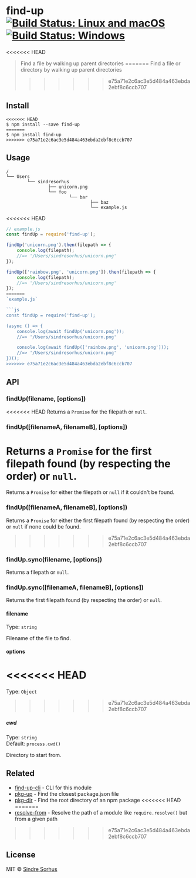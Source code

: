 # find-up [![Build Status: Linux and macOS](https://travis-ci.org/sindresorhus/find-up.svg?branch=master)](https://travis-ci.org/sindresorhus/find-up) [![Build Status: Windows](https://ci.appveyor.com/api/projects/status/l0cyjmvh5lq72vq2/branch/master?svg=true)](https://ci.appveyor.com/project/sindresorhus/find-up/branch/master)

<<<<<<< HEAD
> Find a file by walking up parent directories
=======
> Find a file or directory by walking up parent directories
>>>>>>> e75a71e2c6ac3e5d484a463ebda2ebf8c6ccb707


## Install

```
<<<<<<< HEAD
$ npm install --save find-up
=======
$ npm install find-up
>>>>>>> e75a71e2c6ac3e5d484a463ebda2ebf8c6ccb707
```


## Usage

```
/
└── Users
		└── sindresorhus
				├── unicorn.png
				└── foo
						└── bar
								├── baz
								└── example.js
```

<<<<<<< HEAD
```js
// example.js
const findUp = require('find-up');

findUp('unicorn.png').then(filepath => {
	console.log(filepath);
	//=> '/Users/sindresorhus/unicorn.png'
});

findUp(['rainbow.png', 'unicorn.png']).then(filepath => {
	console.log(filepath);
	//=> '/Users/sindresorhus/unicorn.png'
});
=======
`example.js`

```js
const findUp = require('find-up');

(async () => {
	console.log(await findUp('unicorn.png'));
	//=> '/Users/sindresorhus/unicorn.png'

	console.log(await findUp(['rainbow.png', 'unicorn.png']));
	//=> '/Users/sindresorhus/unicorn.png'
})();
>>>>>>> e75a71e2c6ac3e5d484a463ebda2ebf8c6ccb707
```


## API

### findUp(filename, [options])

<<<<<<< HEAD
Returns a `Promise` for the filepath or `null`.

### findUp([filenameA, filenameB], [options])

Returns a `Promise` for the first filepath found (by respecting the order) or `null`.
=======
Returns a `Promise` for either the filepath or `null` if it couldn't be found.

### findUp([filenameA, filenameB], [options])

Returns a `Promise` for either the first filepath found (by respecting the order) or `null` if none could be found.
>>>>>>> e75a71e2c6ac3e5d484a463ebda2ebf8c6ccb707

### findUp.sync(filename, [options])

Returns a filepath or `null`.

### findUp.sync([filenameA, filenameB], [options])

Returns the first filepath found (by respecting the order) or `null`.

#### filename

Type: `string`

Filename of the file to find.

#### options

<<<<<<< HEAD
=======
Type: `Object`

>>>>>>> e75a71e2c6ac3e5d484a463ebda2ebf8c6ccb707
##### cwd

Type: `string`<br>
Default: `process.cwd()`

Directory to start from.


## Related

- [find-up-cli](https://github.com/sindresorhus/find-up-cli) - CLI for this module
- [pkg-up](https://github.com/sindresorhus/pkg-up) - Find the closest package.json file
- [pkg-dir](https://github.com/sindresorhus/pkg-dir) - Find the root directory of an npm package
<<<<<<< HEAD
=======
- [resolve-from](https://github.com/sindresorhus/resolve-from) - Resolve the path of a module like `require.resolve()` but from a given path
>>>>>>> e75a71e2c6ac3e5d484a463ebda2ebf8c6ccb707


## License

MIT © [Sindre Sorhus](https://sindresorhus.com)

